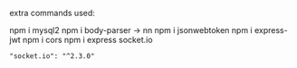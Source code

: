 extra commands used:

npm i mysql2
npm i body-parser -> nn
npm i jsonwebtoken
npm i express-jwt
npm i cors
npm i express socket.io


    "socket.io": "^2.3.0"
